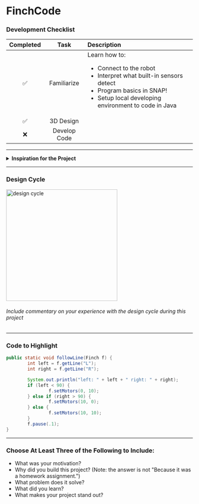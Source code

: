 # FinchCode

### Development Checklist

| Completed | Task         | Description |
|:---------:| :-----------:|:------------|
|    ✅     | Familiarize  | Learn how to: <ul><li>Connect to the robot</li><li>Interpret what built-in sensors detect</li><li>Program basics in SNAP!</li><li>Setup local developing environment to code in Java</li></ul>|
|    ✅     | 3D Design    |             |
|    ❌     | Develop Code |             |

---

<details>
<summary><strong>Inspiration for the Project</strong></summary>

I wanted to serve people **Oreos** as a prize for participating!
</details>

---

### Design Cycle
<img src="design_cycle.png" alt="design cycle" width="300" height="300">

###### Include commentary on your experience with the design cycle during this project

---

### Code to Highlight
```java
public static void followLine(Finch f) {
        int left = f.getLine("L");
        int right = f.getLine("R");

        System.out.println("left: " + left + " right: " + right);
        if (left < 90) {
                f.setMotors(0, 10);
        } else if (right > 90) {
                f.setMotors(10, 0);
        } else {
                f.setMotors(10, 10);
        }
        f.pause(.1);
}
```

---

### Choose At Least Three of the Following to Include:
- What was your motivation?
- Why did you build this project? (Note: the answer is not "Because it was a homework assignment.")
- What problem does it solve?
- What did you learn?
- What makes your project stand out?